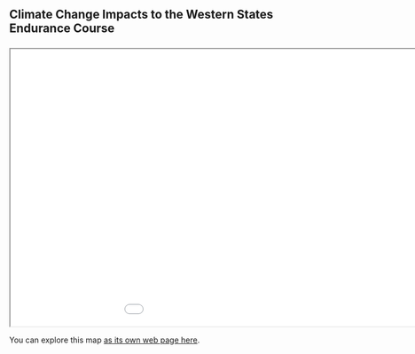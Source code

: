 ## Climate Change Impacts to the Western States Endurance Course

### 








<iframe src="mock-up-draft-final.html" height="500" width="1100"></iframe>

You can explore this map [as its own web page here](mock-up-draft-final.html).

